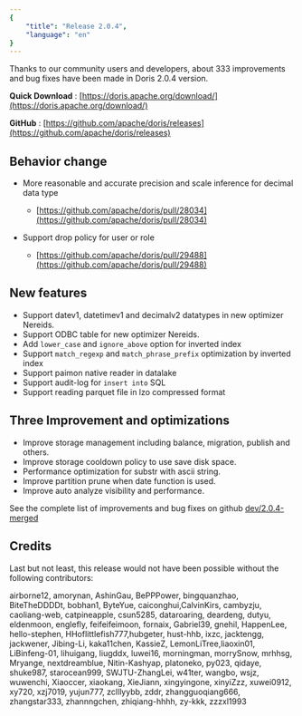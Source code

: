 ```yaml
---
{
    "title": "Release 2.0.4",
    "language": "en"
}
---
```


<!--
Licensed to the Apache Software Foundation (ASF) under one
or more contributor license agreements.  See the NOTICE file
distributed with this work for additional information
regarding copyright ownership.  The ASF licenses this file
to you under the Apache License, Version 2.0 (the
"License"); you may not use this file except in compliance
with the License.  You may obtain a copy of the License at

  http://www.apache.org/licenses/LICENSE-2.0

Unless required by applicable law or agreed to in writing,
software distributed under the License is distributed on an
"AS IS" BASIS, WITHOUT WARRANTIES OR CONDITIONS OF ANY
KIND, either express or implied.  See the License for the
specific language governing permissions and limitations
under the License.
-->


Thanks to our community users and developers, about 333 improvements and bug fixes have been made in Doris 2.0.4 version.

**Quick Download** : [https://doris.apache.org/download/](https://doris.apache.org/download/)

**GitHub** : [https://github.com/apache/doris/releases](https://github.com/apache/doris/releases)


## Behavior change
- More reasonable and accurate precision and scale inference for decimal data type
  - [https://github.com/apache/doris/pull/28034](https://github.com/apache/doris/pull/28034)

- Support drop policy for user or role
  - [https://github.com/apache/doris/pull/29488](https://github.com/apache/doris/pull/29488)

## New features

- Support datev1, datetimev1 and decimalv2 datatypes in new optimizer Nereids.
- Support ODBC table for new optimizer Nereids.
- Add `lower_case` and `ignore_above` option for inverted index
- Support `match_regexp` and `match_phrase_prefix` optimization by inverted index
- Support paimon native reader in datalake
- Support audit-log for `insert into` SQL
- Support reading parquet file in lzo compressed format

## Three Improvement and optimizations

- Improve storage management including balance, migration, publish and others.
- Improve storage cooldown policy to use save disk space.
- Performance optimization for substr with ascii string.
- Improve partition prune when date function is used.
- Improve auto analyze visibility and performance.

See the complete list of improvements and bug fixes on github [dev/2.0.4-merged](https://github.com/apache/doris/issues?q=label%3Adev%2F2.0.4-merged+is%3Aclosed)



## Credits
Last but not least, this release would not have been possible without the following contributors: 

airborne12, amorynan, AshinGau, BePPPower, bingquanzhao, BiteTheDDDDt, bobhan1, ByteYue, caiconghui,CalvinKirs, cambyzju, caoliang-web, catpineapple, csun5285, dataroaring, deardeng, dutyu, eldenmoon, englefly, feifeifeimoon, fornaix, Gabriel39, gnehil, HappenLee, hello-stephen, HHoflittlefish777,hubgeter, hust-hhb, ixzc, jacktengg, jackwener, Jibing-Li, kaka11chen, KassieZ, LemonLiTree,liaoxin01, LiBinfeng-01, lihuigang, liugddx, luwei16, morningman, morrySnow, mrhhsg, Mryange, nextdreamblue, Nitin-Kashyap, platoneko, py023, qidaye, shuke987, starocean999, SWJTU-ZhangLei, w41ter, wangbo, wsjz, wuwenchi, Xiaoccer, xiaokang, XieJiann, xingyingone, xinyiZzz, xuwei0912, xy720, xzj7019, yujun777, zclllyybb, zddr, zhangguoqiang666, zhangstar333, zhannngchen, zhiqiang-hhhh, zy-kkk, zzzxl1993